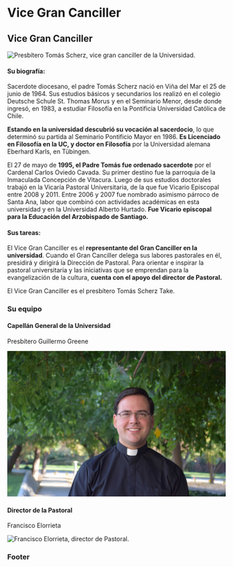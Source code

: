 # Vice Gran Canciller

## Vice Gran Canciller

![Presb&#xED;tero Tom&#xE1;s Scherz, vice gran canciller de la Universidad.](../../../.gitbook/assets/_mg_3609.jpg)

#### Su biografía:

Sacerdote diocesano, el padre Tomás Scherz nació en Viña del Mar el 25 de junio de 1964. Sus estudios básicos y secundarios los realizó en el colegio Deutsche Schule St. Thomas Morus y en el Seminario Menor, desde donde ingresó, en 1983, a estudiar Filosofía en la Pontificia Universidad Católica de Chile.

**Estando en la universidad descubrió su vocación al sacerdocio**, lo que determinó su partida al Seminario Pontificio Mayor en 1986. **Es Licenciado en Filosofía en la UC, y doctor en Filosofía** por la Universidad alemana Eberhard Karls, en Tübingen.

El 27 de mayo de **1995, el Padre Tomás fue ordenado sacerdote** por el Cardenal Carlos Oviedo Cavada. Su primer destino fue la parroquia de la Inmaculada Concepción de Vitacura. Luego de sus estudios doctorales trabajó en la Vicaría Pastoral Universitaria, de la que fue Vicario Episcopal entre 2008 y 2011. Entre 2006 y 2007 fue nombrado asimismo párroco de Santa Ana, labor que combinó con actividades académicas en esta universidad y en la Universidad Alberto Hurtado. **Fue Vicario episcopal para la Educación del Arzobispado de Santiago.**

#### Sus tareas:

El Vice Gran Canciller es el **representante del Gran Canciller en la universidad**. Cuando el Gran Canciller delega sus labores pastorales en él, presidirá y dirigirá la Dirección de Pastoral. Para orientar e inspirar la pastoral universitaria y las iniciativas que se emprendan para la evangelización de la cultura, **cuenta con el apoyo del director de Pastoral.**

El Vice Gran Canciller es el presbítero Tomás Scherz Take.

### Su equipo

#### Capellán General de la Universidad

Presbítero Guillermo Greene

![Presb&#xED;tero Guillermo Greene, capell&#xE1;n general de la UC.](../../../.gitbook/assets/padre-guillermo-greene.jpg)

#### Director de la Pastoral

Francisco Elorrieta

![Francisco Elorrieta, director de Pastoral.](../../../.gitbook/assets/img_7423.JPG)

### Footer





